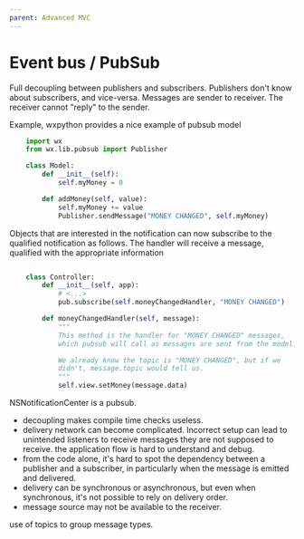 ```yaml
---
parent: Advanced MVC
---
```

# Event bus / PubSub

Full decoupling between publishers and subscribers. 
Publishers don't know about subscribers, and vice-versa.
Messages are sender to receiver. The receiver cannot "reply" to the sender.


Example, wxpython provides a nice example of pubsub model

```python
    import wx
    from wx.lib.pubsub import Publisher

    class Model:
        def __init__(self):
            self.myMoney = 0

        def addMoney(self, value):
            self.myMoney += value
            Publisher.sendMessage("MONEY CHANGED", self.myMoney)
```

Objects that are interested in the notification can now subscribe to the 
qualified notification as follows. The 
handler will receive a message, qualified with the appropriate information

```python

    class Controller:
        def __init__(self, app):
            # <...>
            pub.subscribe(self.moneyChangedHandler, "MONEY CHANGED")

        def moneyChangedHandler(self, message):
            """
            This method is the handler for "MONEY CHANGED" messages,
            which pubsub will call as messages are sent from the model.

            We already know the topic is "MONEY CHANGED", but if we
            didn't, message.topic would tell us.
            """
            self.view.setMoney(message.data)
```

NSNotificationCenter is a pubsub.

- decoupling makes compile time checks useless.
- delivery network can become complicated. Incorrect setup can lead to unintended listeners to receive
messages they are not supposed to receive.
the application flow is hard to understand and debug.
- from the code alone, it's hard to spot the dependency between a publisher and a subscriber,
in particularly when the message is emitted and delivered.
- delivery can be synchronous or asynchronous, but even when synchronous, it's not possible
to rely on delivery order.
- message source may not be available to the receiver.


use of topics to group message types.






